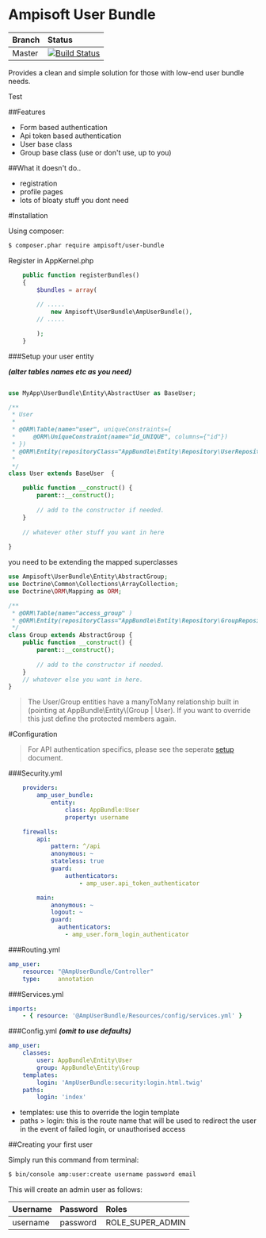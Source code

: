 Ampisoft User Bundle
===================================
| Branch | Status |
|:---|:-----------|
| Master | [![Build Status](https://secure.travis-ci.org/Ampisoft/UserBundle.png?branch=master)](http://travis-ci.org/Ampisoft/UserBundle) |

Provides a clean and simple solution for those with low-end user bundle needs.

Test

##Features

- Form based authentication
- Api token based authentication
- User base class
- Group base class (use or don't use, up to you)

##What it doesn't do..

- registration
- profile pages
- lots of bloaty stuff you dont need

#Installation

Using composer:
```bash
$ composer.phar require ampisoft/user-bundle
```

Register in AppKernel.php
```php
    public function registerBundles()
    {
        $bundles = array(
        
        // .....
            new Ampisoft\UserBundle\AmpUserBundle(),
        // .....

        );
    }    
```

###Setup your user entity

***(alter tables names etc as you need)***

```php

use MyApp\UserBundle\Entity\AbstractUser as BaseUser;

/**
 * User
 *
 * @ORM\Table(name="user", uniqueConstraints={
 *     @ORM\UniqueConstraint(name="id_UNIQUE", columns={"id"})
 * })
 * @ORM\Entity(repositoryClass="AppBundle\Entity\Repository\UserRepository")
 *
 */
class User extends BaseUser  {

    public function __construct() {
        parent::__construct();
        
        // add to the constructor if needed.
    }
    
    // whatever other stuff you want in here
    
}

```
you need to be extending the mapped superclasses

```php
use Ampisoft\UserBundle\Entity\AbstractGroup;
use Doctrine\Common\Collections\ArrayCollection;
use Doctrine\ORM\Mapping as ORM;

/**
 * @ORM\Table(name="access_group" )
 * @ORM\Entity(repositoryClass="AppBundle\Entity\Repository\GroupRepository" )
 */
class Group extends AbstractGroup {
    public function __construct() {
        parent::__construct();
        
        // add to the constructor if needed.
    }
    // whatever else you want in here.
}
```

> The User/Group entities have a manyToMany relationship built in (pointing at AppBundle\Entity\\(Group | User).  If you want to override this just define the protected members again.

#Configuration

>For API authentication specifics, please see the seperate [setup](Docs/APIusage.md) document.

###Security.yml

```yml
    providers:
        amp_user_bundle:
            entity:
                class: AppBundle:User
                property: username

    firewalls:
        api:
            pattern: ^/api
            anonymous: ~
            stateless: true
            guard:
                authenticators:
                    - amp_user.api_token_authenticator

        main:
            anonymous: ~
            logout: ~
            guard:
              authenticators:
                - amp_user.form_login_authenticator
```

###Routing.yml

```yml
amp_user:
    resource: "@AmpUserBundle/Controller"
    type:     annotation

```

###Services.yml

```yml
imports:
    - { resource: '@AmpUserBundle/Resources/config/services.yml' }
```

###Config.yml 
***(omit to use defaults)***

```yml
amp_user:
    classes:
        user: AppBundle\Entity\User
        group: AppBundle\Entity\Group
    templates:
        login: 'AmpUserBundle:security:login.html.twig'
    paths:
        login: 'index'    
```
- templates: use this to override the login template
- paths > login: this is the route name that will be used to redirect the user in the event of failed login, or unauthorised access

##Creating your first user

Simply run this command from terminal:

```bash
$ bin/console amp:user:create username password email
```

This will create an admin user as follows:

| Username | Password | Roles |
|:--|:--|:--
| username | password | ROLE_SUPER_ADMIN |
